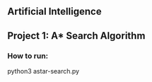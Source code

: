 ## Artificial Intelligence
## Project 1: A* Search Algorithm

### How to run:
python3 astar-search.py <infile> <outfile>
